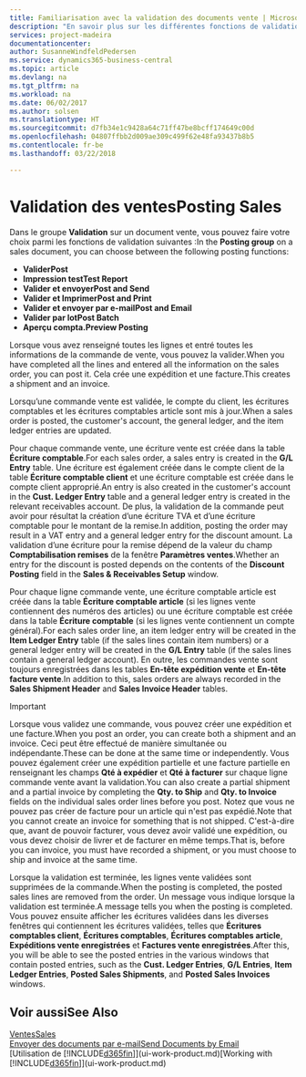 ```yaml
---
title: Familiarisation avec la validation des documents vente | Microsoft Docs
description: "En savoir plus sur les différentes fonctions de validation pour valider des documents vente."
services: project-madeira
documentationcenter: 
author: SusanneWindfeldPedersen
ms.service: dynamics365-business-central
ms.topic: article
ms.devlang: na
ms.tgt_pltfrm: na
ms.workload: na
ms.date: 06/02/2017
ms.author: solsen
ms.translationtype: HT
ms.sourcegitcommit: d7fb34e1c9428a64c71ff47be8bcff174649c00d
ms.openlocfilehash: 04807ffbb2d009ae309c499f62e48fa93437b8b5
ms.contentlocale: fr-be
ms.lasthandoff: 03/22/2018

---
```

# <a name="posting-sales"></a><span data-ttu-id="5cbaf-103">Validation des ventes</span><span class="sxs-lookup"><span data-stu-id="5cbaf-103">Posting Sales</span></span>
<span data-ttu-id="5cbaf-104">Dans le groupe **Validation** sur un document vente, vous pouvez faire votre choix parmi les fonctions de validation suivantes :</span><span class="sxs-lookup"><span data-stu-id="5cbaf-104">In the **Posting group** on a sales document, you can choose between the following posting functions:</span></span>

* <span data-ttu-id="5cbaf-105">**Valider**</span><span class="sxs-lookup"><span data-stu-id="5cbaf-105">**Post**</span></span>
* <span data-ttu-id="5cbaf-106">**Impression test**</span><span class="sxs-lookup"><span data-stu-id="5cbaf-106">**Test Report**</span></span>
* <span data-ttu-id="5cbaf-107">**Valider et envoyer**</span><span class="sxs-lookup"><span data-stu-id="5cbaf-107">**Post and Send**</span></span>
* <span data-ttu-id="5cbaf-108">**Valider et Imprimer**</span><span class="sxs-lookup"><span data-stu-id="5cbaf-108">**Post and Print**</span></span>
* <span data-ttu-id="5cbaf-109">**Valider et envoyer par e-mail**</span><span class="sxs-lookup"><span data-stu-id="5cbaf-109">**Post and Email**</span></span>
* <span data-ttu-id="5cbaf-110">**Valider par lot**</span><span class="sxs-lookup"><span data-stu-id="5cbaf-110">**Post Batch**</span></span>
* <span data-ttu-id="5cbaf-111">**Aperçu compta.**</span><span class="sxs-lookup"><span data-stu-id="5cbaf-111">**Preview Posting**</span></span>

<span data-ttu-id="5cbaf-112">Lorsque vous avez renseigné toutes les lignes et entré toutes les informations de la commande de vente, vous pouvez la valider.</span><span class="sxs-lookup"><span data-stu-id="5cbaf-112">When you have completed all the lines and entered all the information on the sales order, you can post it.</span></span> <span data-ttu-id="5cbaf-113">Cela crée une expédition et une facture.</span><span class="sxs-lookup"><span data-stu-id="5cbaf-113">This creates a shipment and an invoice.</span></span>

<span data-ttu-id="5cbaf-114">Lorsqu’une commande vente est validée, le compte du client, les écritures comptables et les écritures comptables article sont mis à jour.</span><span class="sxs-lookup"><span data-stu-id="5cbaf-114">When a sales order is posted, the customer's account, the general ledger, and the item ledger entries are updated.</span></span>

<span data-ttu-id="5cbaf-115">Pour chaque commande vente, une écriture vente est créée dans la table **Écriture comptable**.</span><span class="sxs-lookup"><span data-stu-id="5cbaf-115">For each sales order, a sales entry is created in the **G/L Entry** table.</span></span> <span data-ttu-id="5cbaf-116">Une écriture est également créée dans le compte client de la table **Écriture comptable client** et une écriture comptable est créée dans le compte client approprié.</span><span class="sxs-lookup"><span data-stu-id="5cbaf-116">An entry is also created in the customer's account in the **Cust. Ledger Entry** table and a general ledger entry is created in the relevant receivables account.</span></span> <span data-ttu-id="5cbaf-117">De plus, la validation de la commande peut avoir pour résultat la création d’une écriture TVA et d’une écriture comptable pour le montant de la remise.</span><span class="sxs-lookup"><span data-stu-id="5cbaf-117">In addition, posting the order may result in a VAT entry and a general ledger entry for the discount amount.</span></span> <span data-ttu-id="5cbaf-118">La validation d’une écriture pour la remise dépend de la valeur du champ **Comptabilisation remises** de la fenêtre **Paramètres ventes**.</span><span class="sxs-lookup"><span data-stu-id="5cbaf-118">Whether an entry for the discount is posted depends on the contents of the **Discount Posting** field in the **Sales & Receivables Setup** window.</span></span>

<span data-ttu-id="5cbaf-119">Pour chaque ligne commande vente, une écriture comptable article est créée dans la table **Écriture comptable article** (si les lignes vente contiennent des numéros des articles) ou une écriture comptable est créée dans la table **Écriture comptable** (si les lignes vente contiennent un compte général).</span><span class="sxs-lookup"><span data-stu-id="5cbaf-119">For each sales order line, an item ledger entry will be created in the **Item Ledger Entry** table (if the sales lines contain item numbers) or a general ledger entry will be created in the **G/L Entry** table (if the sales lines contain a general ledger account).</span></span> <span data-ttu-id="5cbaf-120">En outre, les commandes vente sont toujours enregistrées dans les tables **En-tête expédition vente** et **En-tête facture vente**.</span><span class="sxs-lookup"><span data-stu-id="5cbaf-120">In addition to this, sales orders are always recorded in the **Sales Shipment Header** and **Sales Invoice Header** tables.</span></span>

> [!IMPORTANT]  
>   <span data-ttu-id="5cbaf-121">Lorsque vous validez une commande, vous pouvez créer une expédition et une facture.</span><span class="sxs-lookup"><span data-stu-id="5cbaf-121">When you post an order, you can create both a shipment and an invoice.</span></span> <span data-ttu-id="5cbaf-122">Ceci peut être effectué de manière simultanée ou indépendante.</span><span class="sxs-lookup"><span data-stu-id="5cbaf-122">These can be done at the same time or independently.</span></span> <span data-ttu-id="5cbaf-123">Vous pouvez également créer une expédition partielle et une facture partielle en renseignant les champs **Qté à expédier** et **Qté à facturer** sur chaque ligne commande vente avant la validation.</span><span class="sxs-lookup"><span data-stu-id="5cbaf-123">You can also create a partial shipment and a partial invoice by completing the **Qty. to Ship** and **Qty. to Invoice** fields on the individual sales order lines before you post.</span></span> <span data-ttu-id="5cbaf-124">Notez que vous ne pouvez pas créer de facture pour un article qui n'est pas expédié.</span><span class="sxs-lookup"><span data-stu-id="5cbaf-124">Note that you cannot create an invoice for something that is not shipped.</span></span> <span data-ttu-id="5cbaf-125">C'est-à-dire que, avant de pouvoir facturer, vous devez avoir validé une expédition, ou vous devez choisir de livrer et de facturer en même temps.</span><span class="sxs-lookup"><span data-stu-id="5cbaf-125">That is, before you can invoice, you must have recorded a shipment, or you must choose to ship and invoice at the same time.</span></span>

<span data-ttu-id="5cbaf-126">Lorsque la validation est terminée, les lignes vente validées sont supprimées de la commande.</span><span class="sxs-lookup"><span data-stu-id="5cbaf-126">When the posting is completed, the posted sales lines are removed from the order.</span></span> <span data-ttu-id="5cbaf-127">Un message vous indique lorsque la validation est terminée.</span><span class="sxs-lookup"><span data-stu-id="5cbaf-127">A message tells you when the posting is completed.</span></span> <span data-ttu-id="5cbaf-128">Vous pouvez ensuite afficher les écritures validées dans les diverses fenêtres qui contiennent les écritures validées, telles que **Écritures comptables client**, **Écritures comptables**, **Écritures comptables article**, **Expéditions vente enregistrées** et **Factures vente enregistrées**.</span><span class="sxs-lookup"><span data-stu-id="5cbaf-128">After this, you will be able to see the posted entries in the various windows that contain posted entries, such as the **Cust. Ledger Entries**, **G/L Entries**, **Item Ledger Entries**, **Posted Sales Shipments**, and **Posted Sales Invoices** windows.</span></span>

## <a name="see-also"></a><span data-ttu-id="5cbaf-129">Voir aussi</span><span class="sxs-lookup"><span data-stu-id="5cbaf-129">See Also</span></span>
[<span data-ttu-id="5cbaf-130">Ventes</span><span class="sxs-lookup"><span data-stu-id="5cbaf-130">Sales</span></span>](sales-manage-sales.md)  
[<span data-ttu-id="5cbaf-131">Envoyer des documents par e-mail</span><span class="sxs-lookup"><span data-stu-id="5cbaf-131">Send Documents by Email</span></span>](ui-how-send-documents-email.md)  
<span data-ttu-id="5cbaf-132">[Utilisation de [!INCLUDE[d365fin](includes/d365fin_md.md)]](ui-work-product.md)</span><span class="sxs-lookup"><span data-stu-id="5cbaf-132">[Working with [!INCLUDE[d365fin](includes/d365fin_md.md)]](ui-work-product.md)</span></span>


